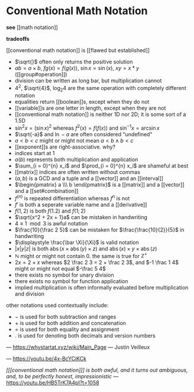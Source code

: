 # Conventional Math Notation

**see** [[math notation]]

**tradeoffs**

[[conventional math notation]] is [[flawed but established]]

- $\sqrt{}$ often only returns the positive solution
- $ab = a \times b$, $fg(x) = f(g(x))$, $\sin x = \sin(x)$, $xy = x * y$ ([[group#operation]])
- division can be written as long bar, but multiplication cannot
- $4^2$, $\sqrt{4}$, $\log_2 4$ are the same operation with completely different notation
- equalities return [[boolean]]s, except when they do not
- [[variable]]s are one letter in length, except when they are not
- [[conventional math notation]] is neither 1D nor 2D; it is some sort of a 1.5D
- $\sin^2 x = (\sin x)^2$ whereas $f^2(x) = f(f(x))$ and $\sin^{-1} x = \arcsin x$
- $\sqrt{-a}$ and $\ln -a$ are often considered "undefined"
- $a < b < c$ might or might not mean $a < b \land b < c$
- [[exponent]]s are right-associative. why?
- indices start at $1$
- $a(b)$ represents both multiplication and application
- $\sum_{i = 0}^{n} x_i$ and $\prod_{i = 0}^{n} x_i$ are shameful at best
- [[matrix]] indices are often written without commas
- $(a, b)$ is a GCD and a tuple and a [[vector]] and an [[interval]]
- $\begin{pmatrix} a \\\ b \end{pmatrix}$ is a [[matrix]] and a [[vector]] and a [[set#combination]]
- $f^{(n)}$ is repeated differentiation whereas $f^{n}$ is not
- $f'$ is both a seperate variable name and a [[derivative]]
- $f(1, 2)$ is both $f(1.2)$ and $f(1; 2)$
- $\sqrt{x^2 + 2x + 1}a$ can be mistaken in handwriting
- $4 \equiv 1 \mod 3$ is awful notation
- $\frac{10}{\frac 2 5}$ can be mistaken for $\frac{\frac{10}{2}}{5}$ in handwriting
- $\displaystyle \frac{\bar \Xi}{\Xi}$ is valid notation
- $|x|y|z|$ is both $\operatorname{abs}(x \times \operatorname{abs}(y) \times z)$ and $\operatorname{abs}(x) \times y \times \operatorname{abs}(z)$
- $\mathbb N$ might or might not contain $0$. the same is true for $\mathbb Z^+$
- $2x = 2 \times x$ whereas $2 \frac 2 3 = 2 + \frac 2 3$, and $-1 \frac 1 4$ might or might not equal $-\frac 5 4$
- there exists no symbol for unary division
- there exists no symbol for function application
- implied multiplication is often informally evaluated before multiplication and division

other notations used contextually include:

- $-$ is used for both subtraction and ranges
- $+$ is used for both addition and concatenation
- $=$ is used for both equality and assignment
- $.$ is used for denoting both decimals and version numbers

&mdash; <https://whystartat.xyz/wiki/Main_Page> &mdash; Justin Veilleux

&mdash; <https://youtu.be/4x-BcYCiKCk>

_[<wbr>[[conventional math notation]]<wbr>] is both awful, and it turns out ambiguous, and, to be perfectly honest, impressionistic_ &mdash; <https://youtu.be/HB5TrK7A4pI?t=1058>
